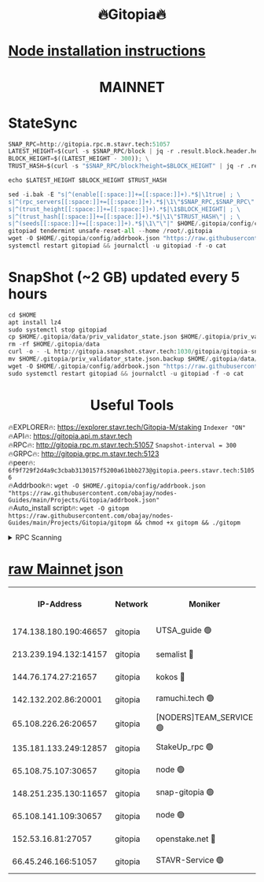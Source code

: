 <h1 align="center"> 🔥Gitopia🔥</h1>

[Node installation instructions](https://github.com/obajay/nodes-Guides/tree/main/Projects/Gitopia)
=

<h1 align="center"> MAINNET</h1>

# StateSync
```python
SNAP_RPC=http://gitopia.rpc.m.stavr.tech:51057
LATEST_HEIGHT=$(curl -s $SNAP_RPC/block | jq -r .result.block.header.height); \
BLOCK_HEIGHT=$((LATEST_HEIGHT - 300)); \
TRUST_HASH=$(curl -s "$SNAP_RPC/block?height=$BLOCK_HEIGHT" | jq -r .result.block_id.hash)

echo $LATEST_HEIGHT $BLOCK_HEIGHT $TRUST_HASH

sed -i.bak -E "s|^(enable[[:space:]]+=[[:space:]]+).*$|\1true| ; \
s|^(rpc_servers[[:space:]]+=[[:space:]]+).*$|\1\"$SNAP_RPC,$SNAP_RPC\"| ; \
s|^(trust_height[[:space:]]+=[[:space:]]+).*$|\1$BLOCK_HEIGHT| ; \
s|^(trust_hash[[:space:]]+=[[:space:]]+).*$|\1\"$TRUST_HASH\"| ; \
s|^(seeds[[:space:]]+=[[:space:]]+).*$|\1\"\"|" $HOME/.gitopia/config/config.toml
gitopiad tendermint unsafe-reset-all --home /root/.gitopia
wget -O $HOME/.gitopia/config/addrbook.json "https://raw.githubusercontent.com/obajay/nodes-Guides/main/Projects/Gitopia/addrbook.json"
systemctl restart gitopiad && journalctl -u gitopiad -f -o cat
```
# SnapShot (~2 GB) updated every 5 hours
```python
cd $HOME
apt install lz4
sudo systemctl stop gitopiad
cp $HOME/.gitopia/data/priv_validator_state.json $HOME/.gitopia/priv_validator_state.json.backup
rm -rf $HOME/.gitopia/data
curl -o - -L http://gitopia.snapshot.stavr.tech:1030/gitopia/gitopia-snap.tar.lz4 | lz4 -c -d - | tar -x -C $HOME/.gitopia --strip-components 2
mv $HOME/.gitopia/priv_validator_state.json.backup $HOME/.gitopia/data/priv_validator_state.json
wget -O $HOME/.gitopia/config/addrbook.json "https://raw.githubusercontent.com/obajay/nodes-Guides/main/Projects/Gitopia/addrbook.json"
sudo systemctl restart gitopiad && journalctl -u gitopiad -f -o cat
```
 <h1 align="center"> Useful Tools</h1>

🔥EXPLORER🔥:      https://explorer.stavr.tech/Gitopia-M/staking  `Indexer "ON"` \
🔥API🔥: 			 		 https://gitopia.api.m.stavr.tech \
🔥RPC🔥:           http://gitopia.rpc.m.stavr.tech:51057              `Snapshot-interval = 300` \
🔥GRPC🔥:          http://gitopia.grpc.m.stavr.tech:5123 \
🔥peer🔥:					 `6f9f729f2d4a9c3cbab3130157f5200a61bbb273@gitopia.peers.stavr.tech:51056` \
🔥Addrbook🔥:    ```wget -O $HOME/.gitopia/config/addrbook.json "https://raw.githubusercontent.com/obajay/nodes-Guides/main/Projects/Gitopia/addrbook.json"``` \
🔥Auto_install script🔥: ```wget -O gitopm https://raw.githubusercontent.com/obajay/nodes-Guides/main/Projects/Gitopia/gitopm && chmod +x gitopm && ./gitopm```


<details>
<summary>RPC Scanning</summary>

<h2 align="center"> We scan nodes in real time every 4 hours. And we provide the final result of RPC endpoints.
We cannot influence the operation of these nodes in any way. </h2>


```python
If Voting Power is higher than 0 --> then the Node is a validator of the network and may be subject to attack and be a potential threat to the chain.
```
```python
We marked such validators with a red symbol
```

</details>

[raw Mainnet json](https://rpc-check.gitopm.stavr.tech/gitopm/rpc-gitopm-result.json)
=

<table><tr><th>IP-Address</th><th>Network</th><th>Moniker</th><th>Latest Block Height</th><th>Earliest Block Height</th><th>Catching Up</th><th>Tx Index</th><th>Voting Power</th><th>Scan Time</th></tr><tr><td>174.138.180.190:46657</td><td>gitopia</td><td>UTSA_guide 🟢</td><td>10916496</td><td>6071990</td><td>False</td><td>on</td><td>0</td><td>2023-12-19T22:59:46.698781085UTC</td></tr><tr><td>213.239.194.132:14157</td><td>gitopia</td><td>semalist 🔴</td><td>10916518</td><td>6071990</td><td>False</td><td>off</td><td>429643</td><td>2023-12-19T23:00:03.904353874UTC</td></tr><tr><td>144.76.174.27:21657</td><td>gitopia</td><td>kokos 🔴</td><td>10916528</td><td>6071990</td><td>False</td><td>off</td><td>936373</td><td>2023-12-19T23:00:20.653226228UTC</td></tr><tr><td>142.132.202.86:20001</td><td>gitopia</td><td>ramuchi.tech 🟢</td><td>10916527</td><td>6548337</td><td>False</td><td>on</td><td>0</td><td>2023-12-19T23:00:18.018071599UTC</td></tr><tr><td>65.108.226.26:20657</td><td>gitopia</td><td>[NODERS]TEAM_SERVICE 🟢</td><td>10916539</td><td>6846001</td><td>False</td><td>on</td><td>0</td><td>2023-12-19T23:00:39.836884166UTC</td></tr><tr><td>135.181.133.249:12857</td><td>gitopia</td><td>StakeUp_rpc 🟢</td><td>10916527</td><td>8010001</td><td>False</td><td>on</td><td>0</td><td>2023-12-19T23:00:18.329597768UTC</td></tr><tr><td>65.108.75.107:30657</td><td>gitopia</td><td>node 🟢</td><td>10916534</td><td>8802845</td><td>False</td><td>on</td><td>0</td><td>2023-12-19T23:00:31.252966577UTC</td></tr><tr><td>148.251.235.130:11657</td><td>gitopia</td><td>snap-gitopia 🟢</td><td>10916525</td><td>9516001</td><td>False</td><td>on</td><td>0</td><td>2023-12-19T23:00:15.737900070UTC</td></tr><tr><td>65.108.141.109:30657</td><td>gitopia</td><td>node 🟢</td><td>10916499</td><td>10145845</td><td>False</td><td>on</td><td>0</td><td>2023-12-19T23:00:15.452303116UTC</td></tr><tr><td>152.53.16.81:27057</td><td>gitopia</td><td>openstake.net 🔴</td><td>10916500</td><td>10455001</td><td>False</td><td>off</td><td>5845</td><td>2023-12-19T22:59:33.783802481UTC</td></tr><tr><td>66.45.246.166:51057</td><td>gitopia</td><td>STAVR-Service 🟢</td><td>10916513</td><td>10897501</td><td>False</td><td>on</td><td>0</td><td>2023-12-19T22:59:55.490978921UTC</td></tr></table>
